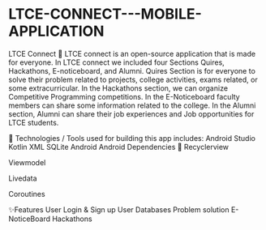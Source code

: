 # LTCE-CONNECT---MOBILE-APPLICATION
LTCE Connect 📱
LTCE connect is an open-source application that is made for everyone. In LTCE connect we included four Sections Quires, Hackathons, E-noticeboard, and Alumni. Quires Section is for everyone to solve their problem related to projects, college activities, exams related, or some extracurricular. In the Hackathons section, we can organize Competitive Programming competitions. In the E-Noticeboard faculty members can share some information related to the college. In the Alumni section, Alumni can share their job experiences and Job opportunities for LTCE students.

📱 Technologies / Tools used for building this app includes:
Android Studio
Kotlin
XML
SQLite Android
Android Dependencies 📱
Recyclerview

Viewmodel

Livedata

Coroutines

✨Features
User Login & Sign up
User Databases
Problem solution
E-NoticeBoard
Hackathons

